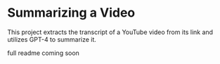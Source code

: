 # **Summarizing a Video**

This project extracts the transcript of a YouTube video from its link and utilizes GPT-4 to summarize it. 

full readme coming soon
